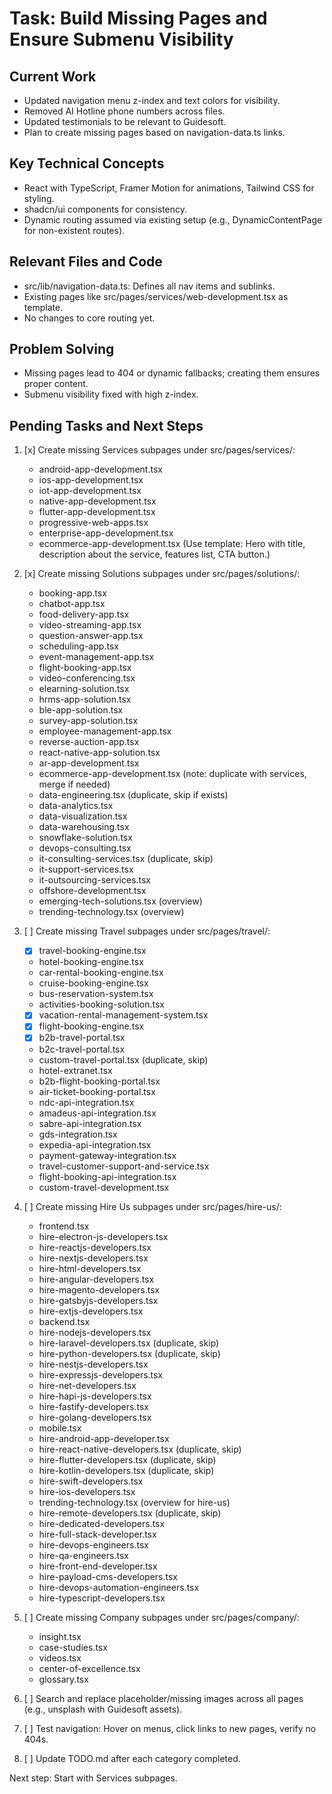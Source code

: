 # Task: Build Missing Pages and Ensure Submenu Visibility

## Current Work
- Updated navigation menu z-index and text colors for visibility.
- Removed AI Hotline phone numbers across files.
- Updated testimonials to be relevant to Guidesoft.
- Plan to create missing pages based on navigation-data.ts links.

## Key Technical Concepts
- React with TypeScript, Framer Motion for animations, Tailwind CSS for styling.
- shadcn/ui components for consistency.
- Dynamic routing assumed via existing setup (e.g., DynamicContentPage for non-existent routes).

## Relevant Files and Code
- src/lib/navigation-data.ts: Defines all nav items and sublinks.
- Existing pages like src/pages/services/web-development.tsx as template.
- No changes to core routing yet.

## Problem Solving
- Missing pages lead to 404 or dynamic fallbacks; creating them ensures proper content.
- Submenu visibility fixed with high z-index.

## Pending Tasks and Next Steps
1. [x] Create missing Services subpages under src/pages/services/:
   - android-app-development.tsx
   - ios-app-development.tsx
   - iot-app-development.tsx
   - native-app-development.tsx
   - flutter-app-development.tsx
   - progressive-web-apps.tsx
   - enterprise-app-development.tsx
   - ecommerce-app-development.tsx
   (Use template: Hero with title, description about the service, features list, CTA button.)

2. [x] Create missing Solutions subpages under src/pages/solutions/:
   - booking-app.tsx
   - chatbot-app.tsx
   - food-delivery-app.tsx
   - video-streaming-app.tsx
   - question-answer-app.tsx
   - scheduling-app.tsx
   - event-management-app.tsx
   - flight-booking-app.tsx
   - video-conferencing.tsx
   - elearning-solution.tsx
   - hrms-app-solution.tsx
   - ble-app-solution.tsx
   - survey-app-solution.tsx
   - employee-management-app.tsx
   - reverse-auction-app.tsx
   - react-native-app-solution.tsx
   - ar-app-development.tsx
   - ecommerce-app-development.tsx (note: duplicate with services, merge if needed)
   - data-engineering.tsx (duplicate, skip if exists)
   - data-analytics.tsx
   - data-visualization.tsx
   - data-warehousing.tsx
   - snowflake-solution.tsx
   - devops-consulting.tsx
   - it-consulting-services.tsx (duplicate, skip)
   - it-support-services.tsx
   - it-outsourcing-services.tsx
   - offshore-development.tsx
   - emerging-tech-solutions.tsx (overview)
   - trending-technology.tsx (overview)

3. [ ] Create missing Travel subpages under src/pages/travel/:
   - [x] travel-booking-engine.tsx
   - hotel-booking-engine.tsx
   - car-rental-booking-engine.tsx
   - cruise-booking-engine.tsx
   - bus-reservation-system.tsx
   - activities-booking-solution.tsx
   - [x] vacation-rental-management-system.tsx
   - [x] flight-booking-engine.tsx
   - [x] b2b-travel-portal.tsx
   - b2c-travel-portal.tsx
   - custom-travel-portal.tsx (duplicate, skip)
   - hotel-extranet.tsx
   - b2b-flight-booking-portal.tsx
   - air-ticket-booking-portal.tsx
   - ndc-api-integration.tsx
   - amadeus-api-integration.tsx
   - sabre-api-integration.tsx
   - gds-integration.tsx
   - expedia-api-integration.tsx
   - payment-gateway-integration.tsx
   - travel-customer-support-and-service.tsx
   - flight-booking-api-integration.tsx
   - custom-travel-development.tsx

4. [ ] Create missing Hire Us subpages under src/pages/hire-us/:
   - frontend.tsx
   - hire-electron-js-developers.tsx
   - hire-reactjs-developers.tsx
   - hire-nextjs-developers.tsx
   - hire-html-developers.tsx
   - hire-angular-developers.tsx
   - hire-magento-developers.tsx
   - hire-gatsbyjs-developers.tsx
   - hire-extjs-developers.tsx
   - backend.tsx
   - hire-nodejs-developers.tsx
   - hire-laravel-developers.tsx (duplicate, skip)
   - hire-python-developers.tsx (duplicate, skip)
   - hire-nestjs-developers.tsx
   - hire-expressjs-developers.tsx
   - hire-net-developers.tsx
   - hire-hapi-js-developers.tsx
   - hire-fastify-developers.tsx
   - hire-golang-developers.tsx
   - mobile.tsx
   - hire-android-app-developer.tsx
   - hire-react-native-developers.tsx (duplicate, skip)
   - hire-flutter-developers.tsx (duplicate, skip)
   - hire-kotlin-developers.tsx (duplicate, skip)
   - hire-swift-developers.tsx
   - hire-ios-developers.tsx
   - trending-technology.tsx (overview for hire-us)
   - hire-remote-developers.tsx (duplicate, skip)
   - hire-dedicated-developers.tsx
   - hire-full-stack-developer.tsx
   - hire-devops-engineers.tsx
   - hire-qa-engineers.tsx
   - hire-front-end-developer.tsx
   - hire-payload-cms-developers.tsx
   - hire-devops-automation-engineers.tsx
   - hire-typescript-developers.tsx

5. [ ] Create missing Company subpages under src/pages/company/:
   - insight.tsx
   - case-studies.tsx
   - videos.tsx
   - center-of-excellence.tsx
   - glossary.tsx

6. [ ] Search and replace placeholder/missing images across all pages (e.g., unsplash with Guidesoft assets).
7. [ ] Test navigation: Hover on menus, click links to new pages, verify no 404s.
8. [ ] Update TODO.md after each category completed.

Next step: Start with Services subpages.
